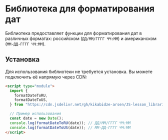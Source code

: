 # Библиотека для форматирования дат

Библиотека предоставляет функции для форматирования дат в различных форматах: российском (`ДД/ММ/ГГГГ ЧЧ:ММ`) и американском (`ММ-ДД-ГГГГ ЧЧ:ММ`).

## Установка

Для использования библиотеки не требуется установка. Вы можете подключить её напрямую через CDN:

```html
<script type="module">
  import {
    formatDateToRU,
    formatDateToUS,
  } from "https://cdn.jsdelivr.net/gh/kikabidze-arsen/JS-lesson_libraries@main/lib/formatDate/formatDate.js)";

  // Пример использования
  const date = new Date();
  console.log(formatDateToRU(date)); // ДД/ММ/ГГГГ ЧЧ:ММ
  console.log(formatDateToUS(date)); // ММ-ДД-ГГГГ ЧЧ:ММ
</script>
